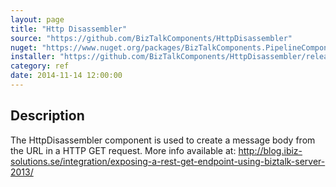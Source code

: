 ```yaml
---
layout: page
title: "Http Disassembler"
source: "https://github.com/BizTalkComponents/HttpDisassembler"
nuget: "https://www.nuget.org/packages/BizTalkComponents.PipelineComponents.HttpDisassembler/"
installer: "https://github.com/BizTalkComponents/HttpDisassembler/releases"
category: ref
date: 2014-11-14 12:00:00
---
```


## Description ##
The HttpDisassembler component is used to create a message body from the URL in a HTTP GET request. More info available at: 
http://blog.ibiz-solutions.se/integration/exposing-a-rest-get-endpoint-using-biztalk-server-2013/
